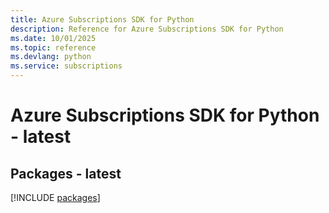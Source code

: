```yaml
---
title: Azure Subscriptions SDK for Python
description: Reference for Azure Subscriptions SDK for Python
ms.date: 10/01/2025
ms.topic: reference
ms.devlang: python
ms.service: subscriptions
---
```

# Azure Subscriptions SDK for Python - latest
## Packages - latest
[!INCLUDE [packages](subscriptions-index.md)]